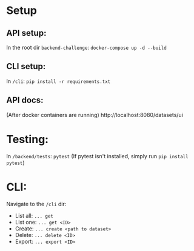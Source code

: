 # Setup

## API setup:
In the root dir `backend-challenge`:
`docker-compose up -d --build`

## CLI setup:
In `/cli`:
`pip install -r requirements.txt`

## API docs:
(After docker containers are running)
http://localhost:8080/datasets/ui

# Testing:
In `/backend/tests`:
`pytest` (If pytest isn't installed, simply run `pip install pytest`)

# CLI:
Navigate to the `/cli` dir:
- List all: `... get`
- List one: `... get <ID>`
- Create: `... create <path to dataset>`
- Delete: `... delete <ID>`
- Export: `... export <ID>`